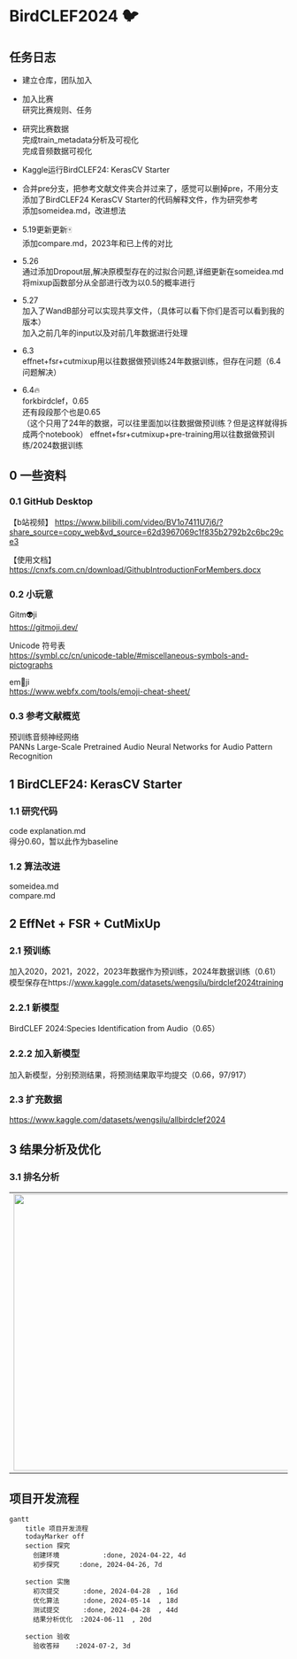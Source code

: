 # BirdCLEF2024 🐦
## 任务日志  

* 建立仓库，团队加入

* 加入比赛  
  研究比赛规则、任务

* 研究比赛数据  
  完成train_metadata分析及可视化  
  完成音频数据可视化

* Kaggle运行BirdCLEF24: KerasCV Starter

* 合并pre分支，把参考文献文件夹合并过来了，感觉可以删掉pre，不用分支  
  添加了BirdCLEF24 KerasCV Starter的代码解释文件，作为研究参考  
  添加someidea.md，改进想法

* 5.19更新更新🀄  
  添加compare.md，2023年和已上传的对比

* 5.26        
  通过添加Dropout层,解决原模型存在的过拟合问题,详细更新在someidea.md          
  将mixup函数部分从全部进行改为以0.5的概率进行
                        
* 5.27                    
  加入了WandB部分可以实现共享文件，（具体可以看下你们是否可以看到我的版本）         
  加入之前几年的input以及对前几年数据进行处理               

* 6.3  
  effnet+fsr+cutmixup用以往数据做预训练24年数据训练，但存在问题（6.4问题解决）

* 6.4🔥  
  forkbirdclef，0.65  
  还有段段那个也是0.65  
  （这个只用了24年的数据，可以往里面加以往数据做预训练？但是这样就得拆成两个notebook）
  effnet+fsr+cutmixup+pre-training用以往数据做预训练/2024数据训练
  

## 0 一些资料
### 0.1  GitHub Desktop

【b站视频】 https://www.bilibili.com/video/BV1o7411U7j6/?share_source=copy_web&vd_source=62d3967069c1f835b2792b2c6bc29ce3

【使用文档】https://cnxfs.com.cn/download/GithubIntroductionForMembers.docx

### 0.2  小玩意  
Gitm👽️ji  
https://gitmoji.dev/

Unicode 符号表  
https://symbl.cc/cn/unicode-table/#miscellaneous-symbols-and-pictographs

em🙂ji  
https://www.webfx.com/tools/emoji-cheat-sheet/

### 0.3 参考文献概览

预训练音频神经网络  
PANNs Large-Scale Pretrained Audio Neural Networks for Audio Pattern Recognition

## 1 BirdCLEF24: KerasCV Starter
### 1.1 研究代码
code explanation.md  
得分0.60，暂以此作为baseline

### 1.2 算法改进
someidea.md  
compare.md

## 2 EffNet + FSR + CutMixUp  
### 2.1 预训练  
加入2020，2021，2022，2023年数据作为预训练，2024年数据训练（0.61）  
模型保存在https://www.kaggle.com/datasets/wengsilu/birdclef2024training

### 2.2.1 新模型  
BirdCLEF 2024:Species Identification from Audio（0.65）

### 2.2.2 加入新模型
加入新模型，分别预测结果，将预测结果取平均提交（0.66，97/917）

### 2.3 扩充数据
https://www.kaggle.com/datasets/wengsilu/allbirdclef2024

## 3 结果分析及优化
### 3.1 排名分析
<table>
    <tr>
        <td ><center><img src="https://github.com/XUAN717/BirdCLEF-2024/assets/97745870/8502fc8d-8897-46bc-9d28-0983f312806b" width="500"></center></td>
        <td ><center><img src="https://github.com/XUAN717/BirdCLEF-2024/assets/97745870/f237d880-9b1f-492c-82bf-b6dbbe43cfdc" width="500"></center></td>
    </tr>
</table>


## 项目开发流程
```mermaid
gantt
    title 项目开发流程
    todayMarker off
    section 探究
      创建环境           :done, 2024-04-22, 4d
      初步探究     :done, 2024-04-26, 7d
   
    section 实施
      初次提交      :done, 2024-04-28  , 16d
      优化算法      :done, 2024-05-14  , 18d
      测试提交      :done, 2024-04-28  , 44d
      结果分析优化  :2024-06-11  , 20d

    section 验收
      验收答辩    :2024-07-2, 3d
```

